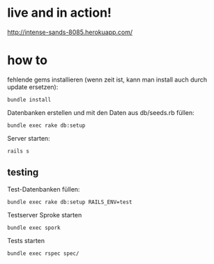live and in action!
===================

http://intense-sands-8085.herokuapp.com/


how to
======

fehlende gems installieren (wenn zeit ist, kann man install auch durch update
ersetzen):
    
    bundle install

Datenbanken erstellen und mit den Daten aus db/seeds.rb füllen:

    bundle exec rake db:setup

Server starten:

    rails s

testing
-------

Test-Datenbanken füllen:

    bundle exec rake db:setup RAILS_ENV=test

Testserver Sproke starten
    
    bundle exec spork

Tests starten

    bundle exec rspec spec/

